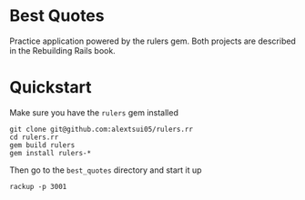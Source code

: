 # Best Quotes

Practice application powered by the rulers gem. Both projects are described in the Rebuilding Rails book.

# Quickstart

Make sure you have the `rulers` gem installed

```
git clone git@github.com:alextsui05/rulers.rr
cd rulers.rr
gem build rulers
gem install rulers-*
```

Then go to the `best_quotes` directory and start it up

```
rackup -p 3001
```
